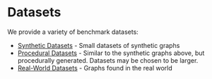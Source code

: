# Datasets

We provide a variety of benchmark datasets:

- [Synthetic Datasets](small_synthetic.md) - Small datasets of synthetic graphs
- [Procedural Datasets](procedural.md) - Similar to the synthetic graphs above, but procedurally generated. Datasets may be chosen to be larger.
- [Real-World Datasets](real_world_topologies.md) - Graphs found in the real world
